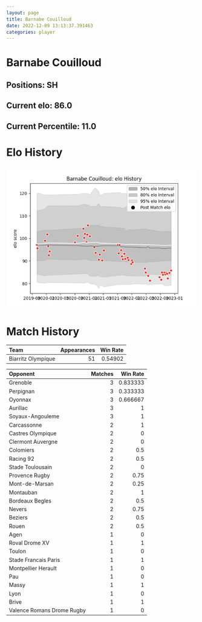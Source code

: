 ```yaml
---  
layout: page  
title: Barnabe Couilloud  
date: 2022-12-09 13:13:37.391463  
categories: player  
---
```

# Barnabe Couilloud

## Positions: SH

## Current elo: 86.0

## Current Percentile: 11.0

# Elo History


![elo history](history_BarnabeCouilloud.png)
# Match History


| Team               |   Appearances |   Win Rate |
|:-------------------|--------------:|-----------:|
| Biarritz Olympique |            51 |    0.54902 |

| Opponent                   |   Matches |   Win Rate |
|:---------------------------|----------:|-----------:|
| Grenoble                   |         3 |   0.833333 |
| Perpignan                  |         3 |   0.333333 |
| Oyonnax                    |         3 |   0.666667 |
| Aurillac                   |         3 |   1        |
| Soyaux-Angouleme           |         3 |   1        |
| Carcassonne                |         2 |   1        |
| Castres Olympique          |         2 |   0        |
| Clermont Auvergne          |         2 |   0        |
| Colomiers                  |         2 |   0.5      |
| Racing 92                  |         2 |   0.5      |
| Stade Toulousain           |         2 |   0        |
| Provence Rugby             |         2 |   0.75     |
| Mont-de-Marsan             |         2 |   0.25     |
| Montauban                  |         2 |   1        |
| Bordeaux Begles            |         2 |   0.5      |
| Nevers                     |         2 |   0.75     |
| Beziers                    |         2 |   0.5      |
| Rouen                      |         2 |   0.5      |
| Agen                       |         1 |   0        |
| Roval Drome XV             |         1 |   1        |
| Toulon                     |         1 |   0        |
| Stade Francais Paris       |         1 |   1        |
| Montpellier Herault        |         1 |   0        |
| Pau                        |         1 |   0        |
| Massy                      |         1 |   1        |
| Lyon                       |         1 |   0        |
| Brive                      |         1 |   1        |
| Valence Romans Drome Rugby |         1 |   0        |